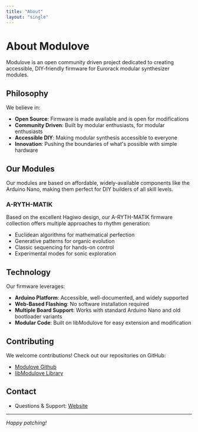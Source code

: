 ```yaml
---
title: "About"
layout: "single"
---
```


# About Modulove

Modulove is an open community driven project dedicated to creating accessible, DIY-friendly firmware for Eurorack modular synthesizer modules.

## Philosophy

We believe in:

- **Open Source**: Firmware is made available and is open for modifications
- **Community Driven**: Built by modular enthusiasts, for modular enthusiasts
- **Accessible DIY**: Making modular synthesis accessible to everyone
- **Innovation**: Pushing the boundaries of what's possible with simple hardware

## Our Modules

Our modules are based on affordable, widely-available components like the Arduino Nano, making them perfect for DIY builders of all skill levels.

### A-RYTH-MATIK

Based on the excellent Hagiwo design, our A-RYTH-MATIK firmware collection offers multiple approaches to rhythm generation:

- Euclidean algorithms for mathematical perfection
- Generative patterns for organic evolution
- Classic sequencing for hands-on control
- Experimental modes for sonic exploration

## Technology

Our firmware leverages:

- **Arduino Platform**: Accessible, well-documented, and widely supported
- **Web-Based Flashing**: No software installation required
- **Multiple Board Support**: Works with standard Arduino Nano and old bootloader variants
- **Modular Code**: Built on libModulove for easy extension and modification

## Contributing

We welcome contributions! Check out our repositories on GitHub:

- [Modulove Github](https://github.com/modulove)
- [libModulove Library](https://github.com/awonak/libModulove)

## Contact

- Questions & Support: [Website](https://modulove.io/contact/)

---

*Happy patching!*

